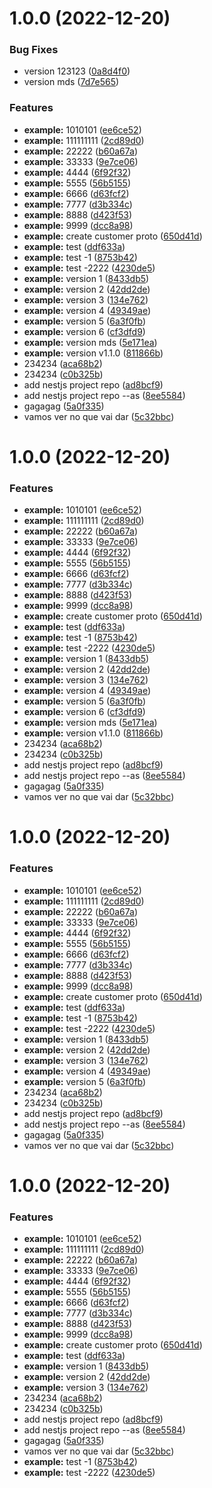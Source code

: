 # 1.0.0 (2022-12-20)


### Bug Fixes

* version 123123 ([0a8d4f0](https://github.com/rodrigoventuri123/example-proto/commit/0a8d4f0624cec5d7dc0a5aeaecf4138777616c59))
* version mds ([7d7e565](https://github.com/rodrigoventuri123/example-proto/commit/7d7e565698a24f1576e07577b0c62878ddfee47f))


### Features

* **example:** 1010101 ([ee6ce52](https://github.com/rodrigoventuri123/example-proto/commit/ee6ce52f6b8eb1182a7a70fd3f5028030707ecf2))
* **example:** 111111111 ([2cd89d0](https://github.com/rodrigoventuri123/example-proto/commit/2cd89d0b03f165e78b9e3f995751b6d337e25471))
* **example:** 22222 ([b60a67a](https://github.com/rodrigoventuri123/example-proto/commit/b60a67ac0961fa7a1757fa5cecb35fb423169f0b))
* **example:** 33333 ([9e7ce06](https://github.com/rodrigoventuri123/example-proto/commit/9e7ce06f17738bca34b0305ed0486681d8f620aa))
* **example:** 4444 ([6f92f32](https://github.com/rodrigoventuri123/example-proto/commit/6f92f32bd2c65abd8af90954da3c293430a3d484))
* **example:** 5555 ([56b5155](https://github.com/rodrigoventuri123/example-proto/commit/56b5155c7c6e4eeb6bde4d7c0e4e2b6d240c3e9d))
* **example:** 6666 ([d63fcf2](https://github.com/rodrigoventuri123/example-proto/commit/d63fcf20d35bf47e452142bb49b28216b86a4fb1))
* **example:** 7777 ([d3b334c](https://github.com/rodrigoventuri123/example-proto/commit/d3b334c1c44961e36c3323ddf6740ae4975ca141))
* **example:** 8888 ([d423f53](https://github.com/rodrigoventuri123/example-proto/commit/d423f53a859d02721f4790480fa08ab766401984))
* **example:** 9999 ([dcc8a98](https://github.com/rodrigoventuri123/example-proto/commit/dcc8a98ef0bd45e8d974bc27fc98df2231d1f82a))
* **example:** create customer proto ([650d41d](https://github.com/rodrigoventuri123/example-proto/commit/650d41d035cc4d22cc802e6eb27bb707363389fa))
* **example:** test ([ddf633a](https://github.com/rodrigoventuri123/example-proto/commit/ddf633a35a141379307ae20dfefbb8439a49c314))
* **example:** test -1 ([8753b42](https://github.com/rodrigoventuri123/example-proto/commit/8753b42dc692ec55a8bc22169b4664d9af5769b3))
* **example:** test -2222 ([4230de5](https://github.com/rodrigoventuri123/example-proto/commit/4230de5bb02ad38adbbf0b65d3af632275754582))
* **example:** version 1 ([8433db5](https://github.com/rodrigoventuri123/example-proto/commit/8433db5cc0b8a07e4bc78bc4f4565b0e16f2db2c))
* **example:** version 2 ([42dd2de](https://github.com/rodrigoventuri123/example-proto/commit/42dd2de9727e8975b68675af003ded9464eac7e9))
* **example:** version 3 ([134e762](https://github.com/rodrigoventuri123/example-proto/commit/134e762a9d52d364c2b6be2233df195fb4c5c8f8))
* **example:** version 4 ([49349ae](https://github.com/rodrigoventuri123/example-proto/commit/49349ae64b151ca5d66bf40e8776e6cc41068a62))
* **example:** version 5 ([6a3f0fb](https://github.com/rodrigoventuri123/example-proto/commit/6a3f0fbdcae01f7d7a35be478e5e067d6971745f))
* **example:** version 6 ([cf3dfd9](https://github.com/rodrigoventuri123/example-proto/commit/cf3dfd994f12be5fae653289c2e8affc5637d136))
* **example:** version mds ([5e171ea](https://github.com/rodrigoventuri123/example-proto/commit/5e171ea020e966e2c4abcb7965694a8bd29943a4))
* **example:** version v1.1.0 ([811866b](https://github.com/rodrigoventuri123/example-proto/commit/811866b1fe00d0ed70ac796a0de25e9f33e1a284))
* 234234 ([aca68b2](https://github.com/rodrigoventuri123/example-proto/commit/aca68b2509649e9835ef2f434a40c972c83c43e5))
* 234234 ([c0b325b](https://github.com/rodrigoventuri123/example-proto/commit/c0b325b5ed7f0b304ce8087e9f7759b3045e40da))
* add nestjs project repo ([ad8bcf9](https://github.com/rodrigoventuri123/example-proto/commit/ad8bcf96ba2d93c438db390a27c7d4deab40c5c6))
* add nestjs project repo --as ([8ee5584](https://github.com/rodrigoventuri123/example-proto/commit/8ee5584ed8366a0867a2bda021dbf9bace380f6e))
* gagagag ([5a0f335](https://github.com/rodrigoventuri123/example-proto/commit/5a0f335b734fdea072aa9b289eea96962bac2ab8))
* vamos ver no que vai dar ([5c32bbc](https://github.com/rodrigoventuri123/example-proto/commit/5c32bbc4af9decd052aa16e37824f10f10716605))

# 1.0.0 (2022-12-20)


### Features

* **example:** 1010101 ([ee6ce52](https://github.com/rodrigoventuri123/example-proto/commit/ee6ce52f6b8eb1182a7a70fd3f5028030707ecf2))
* **example:** 111111111 ([2cd89d0](https://github.com/rodrigoventuri123/example-proto/commit/2cd89d0b03f165e78b9e3f995751b6d337e25471))
* **example:** 22222 ([b60a67a](https://github.com/rodrigoventuri123/example-proto/commit/b60a67ac0961fa7a1757fa5cecb35fb423169f0b))
* **example:** 33333 ([9e7ce06](https://github.com/rodrigoventuri123/example-proto/commit/9e7ce06f17738bca34b0305ed0486681d8f620aa))
* **example:** 4444 ([6f92f32](https://github.com/rodrigoventuri123/example-proto/commit/6f92f32bd2c65abd8af90954da3c293430a3d484))
* **example:** 5555 ([56b5155](https://github.com/rodrigoventuri123/example-proto/commit/56b5155c7c6e4eeb6bde4d7c0e4e2b6d240c3e9d))
* **example:** 6666 ([d63fcf2](https://github.com/rodrigoventuri123/example-proto/commit/d63fcf20d35bf47e452142bb49b28216b86a4fb1))
* **example:** 7777 ([d3b334c](https://github.com/rodrigoventuri123/example-proto/commit/d3b334c1c44961e36c3323ddf6740ae4975ca141))
* **example:** 8888 ([d423f53](https://github.com/rodrigoventuri123/example-proto/commit/d423f53a859d02721f4790480fa08ab766401984))
* **example:** 9999 ([dcc8a98](https://github.com/rodrigoventuri123/example-proto/commit/dcc8a98ef0bd45e8d974bc27fc98df2231d1f82a))
* **example:** create customer proto ([650d41d](https://github.com/rodrigoventuri123/example-proto/commit/650d41d035cc4d22cc802e6eb27bb707363389fa))
* **example:** test ([ddf633a](https://github.com/rodrigoventuri123/example-proto/commit/ddf633a35a141379307ae20dfefbb8439a49c314))
* **example:** test -1 ([8753b42](https://github.com/rodrigoventuri123/example-proto/commit/8753b42dc692ec55a8bc22169b4664d9af5769b3))
* **example:** test -2222 ([4230de5](https://github.com/rodrigoventuri123/example-proto/commit/4230de5bb02ad38adbbf0b65d3af632275754582))
* **example:** version 1 ([8433db5](https://github.com/rodrigoventuri123/example-proto/commit/8433db5cc0b8a07e4bc78bc4f4565b0e16f2db2c))
* **example:** version 2 ([42dd2de](https://github.com/rodrigoventuri123/example-proto/commit/42dd2de9727e8975b68675af003ded9464eac7e9))
* **example:** version 3 ([134e762](https://github.com/rodrigoventuri123/example-proto/commit/134e762a9d52d364c2b6be2233df195fb4c5c8f8))
* **example:** version 4 ([49349ae](https://github.com/rodrigoventuri123/example-proto/commit/49349ae64b151ca5d66bf40e8776e6cc41068a62))
* **example:** version 5 ([6a3f0fb](https://github.com/rodrigoventuri123/example-proto/commit/6a3f0fbdcae01f7d7a35be478e5e067d6971745f))
* **example:** version 6 ([cf3dfd9](https://github.com/rodrigoventuri123/example-proto/commit/cf3dfd994f12be5fae653289c2e8affc5637d136))
* **example:** version mds ([5e171ea](https://github.com/rodrigoventuri123/example-proto/commit/5e171ea020e966e2c4abcb7965694a8bd29943a4))
* **example:** version v1.1.0 ([811866b](https://github.com/rodrigoventuri123/example-proto/commit/811866b1fe00d0ed70ac796a0de25e9f33e1a284))
* 234234 ([aca68b2](https://github.com/rodrigoventuri123/example-proto/commit/aca68b2509649e9835ef2f434a40c972c83c43e5))
* 234234 ([c0b325b](https://github.com/rodrigoventuri123/example-proto/commit/c0b325b5ed7f0b304ce8087e9f7759b3045e40da))
* add nestjs project repo ([ad8bcf9](https://github.com/rodrigoventuri123/example-proto/commit/ad8bcf96ba2d93c438db390a27c7d4deab40c5c6))
* add nestjs project repo --as ([8ee5584](https://github.com/rodrigoventuri123/example-proto/commit/8ee5584ed8366a0867a2bda021dbf9bace380f6e))
* gagagag ([5a0f335](https://github.com/rodrigoventuri123/example-proto/commit/5a0f335b734fdea072aa9b289eea96962bac2ab8))
* vamos ver no que vai dar ([5c32bbc](https://github.com/rodrigoventuri123/example-proto/commit/5c32bbc4af9decd052aa16e37824f10f10716605))

# 1.0.0 (2022-12-20)


### Features

* **example:** 1010101 ([ee6ce52](https://github.com/rodrigoventuri123/example-proto/commit/ee6ce52f6b8eb1182a7a70fd3f5028030707ecf2))
* **example:** 111111111 ([2cd89d0](https://github.com/rodrigoventuri123/example-proto/commit/2cd89d0b03f165e78b9e3f995751b6d337e25471))
* **example:** 22222 ([b60a67a](https://github.com/rodrigoventuri123/example-proto/commit/b60a67ac0961fa7a1757fa5cecb35fb423169f0b))
* **example:** 33333 ([9e7ce06](https://github.com/rodrigoventuri123/example-proto/commit/9e7ce06f17738bca34b0305ed0486681d8f620aa))
* **example:** 4444 ([6f92f32](https://github.com/rodrigoventuri123/example-proto/commit/6f92f32bd2c65abd8af90954da3c293430a3d484))
* **example:** 5555 ([56b5155](https://github.com/rodrigoventuri123/example-proto/commit/56b5155c7c6e4eeb6bde4d7c0e4e2b6d240c3e9d))
* **example:** 6666 ([d63fcf2](https://github.com/rodrigoventuri123/example-proto/commit/d63fcf20d35bf47e452142bb49b28216b86a4fb1))
* **example:** 7777 ([d3b334c](https://github.com/rodrigoventuri123/example-proto/commit/d3b334c1c44961e36c3323ddf6740ae4975ca141))
* **example:** 8888 ([d423f53](https://github.com/rodrigoventuri123/example-proto/commit/d423f53a859d02721f4790480fa08ab766401984))
* **example:** 9999 ([dcc8a98](https://github.com/rodrigoventuri123/example-proto/commit/dcc8a98ef0bd45e8d974bc27fc98df2231d1f82a))
* **example:** create customer proto ([650d41d](https://github.com/rodrigoventuri123/example-proto/commit/650d41d035cc4d22cc802e6eb27bb707363389fa))
* **example:** test ([ddf633a](https://github.com/rodrigoventuri123/example-proto/commit/ddf633a35a141379307ae20dfefbb8439a49c314))
* **example:** test -1 ([8753b42](https://github.com/rodrigoventuri123/example-proto/commit/8753b42dc692ec55a8bc22169b4664d9af5769b3))
* **example:** test -2222 ([4230de5](https://github.com/rodrigoventuri123/example-proto/commit/4230de5bb02ad38adbbf0b65d3af632275754582))
* **example:** version 1 ([8433db5](https://github.com/rodrigoventuri123/example-proto/commit/8433db5cc0b8a07e4bc78bc4f4565b0e16f2db2c))
* **example:** version 2 ([42dd2de](https://github.com/rodrigoventuri123/example-proto/commit/42dd2de9727e8975b68675af003ded9464eac7e9))
* **example:** version 3 ([134e762](https://github.com/rodrigoventuri123/example-proto/commit/134e762a9d52d364c2b6be2233df195fb4c5c8f8))
* **example:** version 4 ([49349ae](https://github.com/rodrigoventuri123/example-proto/commit/49349ae64b151ca5d66bf40e8776e6cc41068a62))
* **example:** version 5 ([6a3f0fb](https://github.com/rodrigoventuri123/example-proto/commit/6a3f0fbdcae01f7d7a35be478e5e067d6971745f))
* 234234 ([aca68b2](https://github.com/rodrigoventuri123/example-proto/commit/aca68b2509649e9835ef2f434a40c972c83c43e5))
* 234234 ([c0b325b](https://github.com/rodrigoventuri123/example-proto/commit/c0b325b5ed7f0b304ce8087e9f7759b3045e40da))
* add nestjs project repo ([ad8bcf9](https://github.com/rodrigoventuri123/example-proto/commit/ad8bcf96ba2d93c438db390a27c7d4deab40c5c6))
* add nestjs project repo --as ([8ee5584](https://github.com/rodrigoventuri123/example-proto/commit/8ee5584ed8366a0867a2bda021dbf9bace380f6e))
* gagagag ([5a0f335](https://github.com/rodrigoventuri123/example-proto/commit/5a0f335b734fdea072aa9b289eea96962bac2ab8))
* vamos ver no que vai dar ([5c32bbc](https://github.com/rodrigoventuri123/example-proto/commit/5c32bbc4af9decd052aa16e37824f10f10716605))

# 1.0.0 (2022-12-20)


### Features

* **example:** 1010101 ([ee6ce52](https://github.com/rodrigoventuri123/example-proto/commit/ee6ce52f6b8eb1182a7a70fd3f5028030707ecf2))
* **example:** 111111111 ([2cd89d0](https://github.com/rodrigoventuri123/example-proto/commit/2cd89d0b03f165e78b9e3f995751b6d337e25471))
* **example:** 22222 ([b60a67a](https://github.com/rodrigoventuri123/example-proto/commit/b60a67ac0961fa7a1757fa5cecb35fb423169f0b))
* **example:** 33333 ([9e7ce06](https://github.com/rodrigoventuri123/example-proto/commit/9e7ce06f17738bca34b0305ed0486681d8f620aa))
* **example:** 4444 ([6f92f32](https://github.com/rodrigoventuri123/example-proto/commit/6f92f32bd2c65abd8af90954da3c293430a3d484))
* **example:** 5555 ([56b5155](https://github.com/rodrigoventuri123/example-proto/commit/56b5155c7c6e4eeb6bde4d7c0e4e2b6d240c3e9d))
* **example:** 6666 ([d63fcf2](https://github.com/rodrigoventuri123/example-proto/commit/d63fcf20d35bf47e452142bb49b28216b86a4fb1))
* **example:** 7777 ([d3b334c](https://github.com/rodrigoventuri123/example-proto/commit/d3b334c1c44961e36c3323ddf6740ae4975ca141))
* **example:** 8888 ([d423f53](https://github.com/rodrigoventuri123/example-proto/commit/d423f53a859d02721f4790480fa08ab766401984))
* **example:** 9999 ([dcc8a98](https://github.com/rodrigoventuri123/example-proto/commit/dcc8a98ef0bd45e8d974bc27fc98df2231d1f82a))
* **example:** create customer proto ([650d41d](https://github.com/rodrigoventuri123/example-proto/commit/650d41d035cc4d22cc802e6eb27bb707363389fa))
* **example:** test ([ddf633a](https://github.com/rodrigoventuri123/example-proto/commit/ddf633a35a141379307ae20dfefbb8439a49c314))
* **example:** version 1 ([8433db5](https://github.com/rodrigoventuri123/example-proto/commit/8433db5cc0b8a07e4bc78bc4f4565b0e16f2db2c))
* **example:** version 2 ([42dd2de](https://github.com/rodrigoventuri123/example-proto/commit/42dd2de9727e8975b68675af003ded9464eac7e9))
* **example:** version 3 ([134e762](https://github.com/rodrigoventuri123/example-proto/commit/134e762a9d52d364c2b6be2233df195fb4c5c8f8))
* 234234 ([aca68b2](https://github.com/rodrigoventuri123/example-proto/commit/aca68b2509649e9835ef2f434a40c972c83c43e5))
* 234234 ([c0b325b](https://github.com/rodrigoventuri123/example-proto/commit/c0b325b5ed7f0b304ce8087e9f7759b3045e40da))
* add nestjs project repo ([ad8bcf9](https://github.com/rodrigoventuri123/example-proto/commit/ad8bcf96ba2d93c438db390a27c7d4deab40c5c6))
* add nestjs project repo --as ([8ee5584](https://github.com/rodrigoventuri123/example-proto/commit/8ee5584ed8366a0867a2bda021dbf9bace380f6e))
* gagagag ([5a0f335](https://github.com/rodrigoventuri123/example-proto/commit/5a0f335b734fdea072aa9b289eea96962bac2ab8))
* vamos ver no que vai dar ([5c32bbc](https://github.com/rodrigoventuri123/example-proto/commit/5c32bbc4af9decd052aa16e37824f10f10716605))
* **example:** test -1 ([8753b42](https://github.com/rodrigoventuri123/example-proto/commit/8753b42dc692ec55a8bc22169b4664d9af5769b3))
* **example:** test -2222 ([4230de5](https://github.com/rodrigoventuri123/example-proto/commit/4230de5bb02ad38adbbf0b65d3af632275754582))
